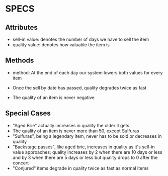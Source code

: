 # SPECS

## Attributes
* sell-in value:  denotes the number of days we have to sell the item
* quality value:  denotes how valuable the item is

## Methods
* method: At the end of each day our system lowers both values for every item

* Once the sell by date has passed, quality degrades twice as fast
* The quality of an item is never negative

## Special Cases
* "Aged Brie" actually increases in quality the older it gets
* The quality of an item is never more than 50, except Sulfuras
* "Sulfuras", being a legendary item, never has to be sold or decreases in quality
* "Backstage passes", like aged brie, increases in quality as it's sell-in value approaches; quality increases by 2 when there are 10 days or less and by 3 when there are 5 days or less but quality drops to 0 after the concert
* "Conjured" items degrade in quality twice as fast as normal items
